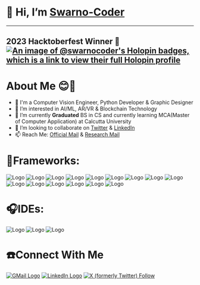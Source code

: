 
# 👋 Hi, I’m [Swarno-Coder](https://github.com/Swarno-Coder)
---
2023 Hacktoberfest Winner 🥇 
[![An image of @swarnocoder's Holopin badges, which is a link to view their full Holopin profile](https://holopin.me/swarnocoder)](https://holopin.io/@swarnocoder)
---
# About Me 😊👋

- 🚀 I'm a Computer Vision Engineer, Python Developer & Graphic Designer
- 👀 I’m interested in AI/ML, AR/VR & Blockchain Technology
- 🌱 I’m currently **Graduated** BS in CS and currently learning MCA(Master of Computer Application) at Calcutta University
- 💞️ I’m looking to collaborate on [Twitter](https://twitter.com/SwarnodipN) & [LinkedIn](https://www.linkedin.com/in/swarnodip--nag/)
- 📫 Reach Me: [Official Mail](official.swarnodipnag@gmail.com) & [Research Mail](research.swarnodipnag@gmail.com)

# **🍴Frameworks:** <br/>
![Logo](https://img.shields.io/badge/Python-FFD43B?style=for-the-badge&logo=python&logoColor=darkgreen) 
![Logo](https://img.shields.io/badge/C%2B%2B-00599C?style=for-the-badge&logo=c%2B%2B&logoColor=white)
![Logo](https://img.shields.io/badge/C-00599C?style=for-the-badge&logo=c&logoColor=white)
![Logo](https://img.shields.io/badge/PHP-777BB4?style=for-the-badge&logo=php&logoColor=white)
![Logo](https://img.shields.io/badge/Keras-D00000?style=for-the-badge&logo=Keras&logoColor=white)
![Logo](https://img.shields.io/badge/scikit_learn-F7931E?style=for-the-badge&logo=scikit-learn&logoColor=white)
![Logo](https://img.shields.io/badge/TensorFlow-FF6F00?style=for-the-badge&logo=TensorFlow&logoColor=white)
![Logo](https://img.shields.io/badge/SciPy-654FF0?style=for-the-badge&logo=SciPy&logoColor=white)
![Logo](https://img.shields.io/badge/Numpy-777BB4?style=for-the-badge&logo=numpy&logoColor=white)
![Logo](https://img.shields.io/badge/Pandas-2C2D72?style=for-the-badge&logo=pandas&logoColor=white)
![Logo](https://img.shields.io/badge/Streamlit-FF4B4B?style=for-the-badge&logo=Streamlit&logoColor=white)
![Logo](https://img.shields.io/badge/OpenCV-27338e?style=for-the-badge&logo=OpenCV&logoColor=white)
![Logo](https://img.shields.io/badge/Jupyter-F37626.svg?&style=for-the-badge&logo=Jupyter&logoColor=white)
![Logo](https://img.shields.io/badge/Arduino-00979D?style=for-the-badge&logo=Arduino&logoColor=white)
![Logo](https://img.shields.io/badge/Raspberry%20Pi-A22846?style=for-the-badge&logo=Raspberry%20Pi&logoColor=white)

# **🎧IDEs:** <br/>
![Logo](https://img.shields.io/badge/Visual_Studio-5C2D91?style=for-the-badge&logo=visual%20studio&logoColor=white)
![Logo](https://img.shields.io/badge/pycharm-143?style=for-the-badge&logo=pycharm&logoColor=black&color=black&labelColor=green)
![Logo](https://img.shields.io/badge/Colab-F9AB00?style=for-the-badge&logo=googlecolab&color=525252)

# **☎️Connect With Me** <br/>
[![GMail Logo](https://img.shields.io/badge/Gmail-D14836?style=for-the-badge&logo=gmail&logoColor=white)](mailto:official.swarnodipnag@gmail.com)
[![LinkedIn Logo](https://img.shields.io/badge/LinkedIn-0077B5?style=for-the-badge&logo=linkedin&logoColor=white)](https://www.linkedin.com/in/swarnodip--nag/)
[![X (formerly Twitter) Follow](https://img.shields.io/twitter/follow/:SwarnodipN)](https://twitter.com/SwarnodipN/)

<!---
Swarno-Coder/Swarno-Coder is a ✨ special ✨ repository because its `README.md` (this file) appears on your GitHub profile.
You can click the Preview link to take a look at your changes.
--->
